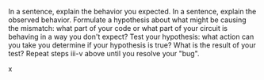 In a sentence, explain the behavior you expected.
In a sentence, explain the observed behavior.
Formulate a hypothesis about what might be causing the mismatch: what part of your code or what part of your circuit is behaving in a way you don't expect?
Test your hypothesis: what action can you take you determine if your hypothesis is true?
What is the result of your test?
Repeat steps iii-v above until you resolve your "bug".


x
